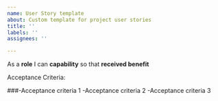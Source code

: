 ```yaml
---
name: User Story template
about: Custom template for project user stories
title: ''
labels: ''
assignees: ''

---
```


As a **role** I can **capability** so that **received benefit**

Acceptance Criteria:

###-Acceptance criteria 1
-Acceptance criteria 2
-Acceptance criteria 3
